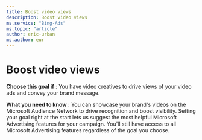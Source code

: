 ```yaml
---
title: Boost video views
description: Boost video views
ms.service: "Bing-Ads"
ms.topic: "article"
author: eric-urban
ms.author: eur
---
```


# Boost video views

**Choose this goal if** : You have video creatives to drive views of your video ads and convey your brand message.

**What you need to know** :     You can showcase your brand's videos on the Microsoft Audience Network to drive recognition and boost visibility. Setting your goal right at the start lets us suggest the most helpful Microsoft Advertising features for your campaign. You'll still have access to all Microsoft Advertising features regardless of the goal you choose.


